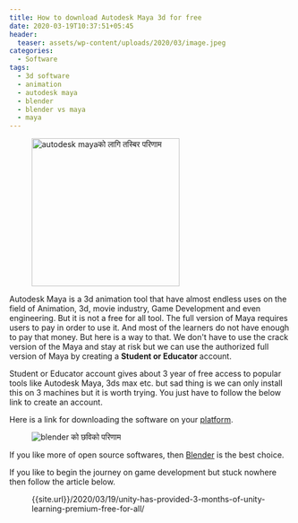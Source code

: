 ```yaml
---
title: How to download Autodesk Maya 3d for free
date: 2020-03-19T10:37:51+05:45
header:
  teaser: assets/wp-content/uploads/2020/03/image.jpeg
categories:
  - Software
tags:
  - 3d software
  - animation
  - autodesk maya
  - blender
  - blender vs maya
  - maya
---
```

<!-- wp:image {"id":205,"width":264,"height":264,"sizeSlug":"large"} -->
<figure class="wp-block-image size-large is-resized"><img src="{{site.url}}/wp-content/uploads/2020/03/image.jpeg" alt="autodesk mayaको लागि तस्बिर परिणाम" class="wp-image-205" width="264" height="264"/></figure>
<!-- /wp:image -->

<!-- wp:paragraph -->
<p></p>
<!-- /wp:paragraph -->

<!-- wp:paragraph -->
<p>Autodesk Maya is a 3d animation tool that have almost endless uses on the field of Animation, 3d, movie industry, Game Development and even engineering. But it is not a free for all tool. The full version of Maya requires users to pay in order to use it. And most of the learners do not have enough to pay that money. But here is a way to that. We don't have to use the crack version of the Maya and stay at risk but we can use the authorized full version of Maya by creating a <strong>Student or Educator </strong>account.</p>
<!-- /wp:paragraph -->

<!-- wp:paragraph -->
<p>Student or Educator account gives about 3 year of free access to popular tools like Autodesk Maya, 3ds max etc. but sad thing is we can only install this on 3 machines but it is worth trying. You just have to follow the below link to create an account.</p>
<!-- /wp:paragraph -->

<!-- wp:paragraph -->
<p>Here is a link for downloading the software on your <a href="https://www.autodesk.com/education/free-software/maya">platform</a>. </p>
<!-- /wp:paragraph -->

<!-- wp:image -->
<figure class="wp-block-image"><img src="https://upload.wikimedia.org/wikipedia/commons/thumb/3/3c/Logo_Blender.svg/552px-Logo_Blender.svg.png" alt="blender को छविको परिणाम"/></figure>
<!-- /wp:image -->

<!-- wp:paragraph -->
<p>If you like more of open source softwares, then <a href="http://www.blender.org">Blender</a> is the best choice.</p>
<!-- /wp:paragraph -->

<!-- wp:paragraph -->
<p>If you like to begin the journey on game development but stuck nowhere then follow the article below. </p>
<!-- /wp:paragraph -->

<!-- wp:core-embed/wordpress {"url":"{{site.url}}/2020/03/19/unity-has-provided-3-months-of-unity-learning-premium-free-for-all/","type":"wp-embed","providerNameSlug":"ramkrishna-acharya","className":""} -->
<figure class="wp-block-embed-wordpress wp-block-embed is-type-wp-embed is-provider-ramkrishna-acharya"><div class="wp-block-embed__wrapper">
{{site.url}}/2020/03/19/unity-has-provided-3-months-of-unity-learning-premium-free-for-all/
</div></figure>
<!-- /wp:core-embed/wordpress -->